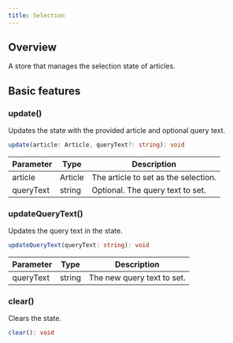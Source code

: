 ```yaml
---
title: Selection
---
```


## Overview

A store that manages the selection state of articles.

## Basic features
### update()

Updates the state with the provided article and optional query text.

```typescript
update(article: Article, queryText?: string): void
```
| Parameter | Type    | Description                          |
|-----------|---------|--------------------------------------|
| article   | Article | The article to set as the selection. |
| queryText | string  | Optional. The query text to set.               |


### updateQueryText()

Updates the query text in the state.


```typescript
updateQueryText(queryText: string): void
```
| Parameter | Type   | Description                |
|-----------|--------|----------------------------|
| queryText | string | The new query text to set. |

### clear()

Clears the state.

```typescript
clear(): void
```

